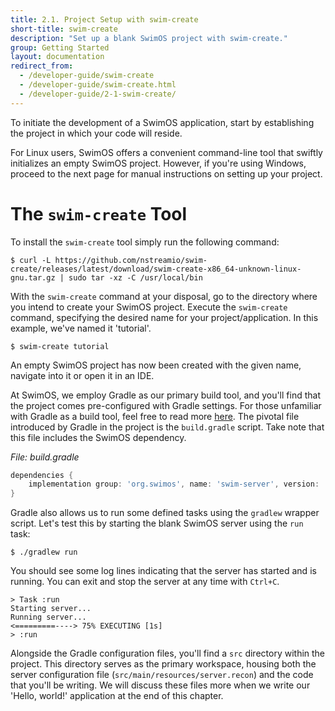 ```yaml
---
title: 2.1. Project Setup with swim-create
short-title: swim-create
description: "Set up a blank SwimOS project with swim-create."
group: Getting Started
layout: documentation
redirect_from:
  - /developer-guide/swim-create
  - /developer-guide/swim-create.html
  - /developer-guide/2-1-swim-create/
---
```


To initiate the development of a SwimOS application, start by establishing the project in which your code will reside.

For Linux users, SwimOS offers a convenient command-line tool that swiftly initializes an empty SwimOS project. 
However, if you're using Windows, proceed to the next page for manual instructions on setting up your project.

# The `swim-create` Tool

To install the `swim-create` tool simply run the following command:

```text
$ curl -L https://github.com/nstreamio/swim-create/releases/latest/download/swim-create-x86_64-unknown-linux-gnu.tar.gz | sudo tar -xz -C /usr/local/bin
```

With the `swim-create` command at your disposal, go to the directory where you intend to create your SwimOS project. 
Execute the `swim-create` command, specifying the desired name for your project/application. 
In this example, we've named it 'tutorial'.

```text
$ swim-create tutorial
```

An empty SwimOS project has now been created with the given name, navigate into it or open it in an IDE.

At SwimOS, we employ Gradle as our primary build tool, and you'll find that the project comes pre-configured with Gradle settings.
For those unfamiliar with Gradle as a build tool, feel free to read more [here](https://gradle.org/).
The pivotal file introduced by Gradle in the project is the `build.gradle` script.
Take note that this file includes the SwimOS dependency.

_File: build.gradle_

```groovy
dependencies {
    implementation group: 'org.swimos', name: 'swim-server', version: '4.1.0.12'
}
```

Gradle also allows us to run some defined tasks using the `gradlew` wrapper script.
Let's test this by starting the blank SwimOS server using the `run` task:

```text
$ ./gradlew run
```

You should see some log lines indicating that the server has started and is running.
You can exit and stop the server at any time with `Ctrl+C`.

```text
> Task :run
Starting server...
Running server...
<=========----> 75% EXECUTING [1s]
> :run
```

Alongside the Gradle configuration files, you'll find a `src` directory within the project.
This directory serves as the primary workspace, housing both the server configuration file (`src/main/resources/server.recon`) and the code that you'll be writing.
We will discuss these files more when we write our 'Hello, world!' application at the end of this chapter.
